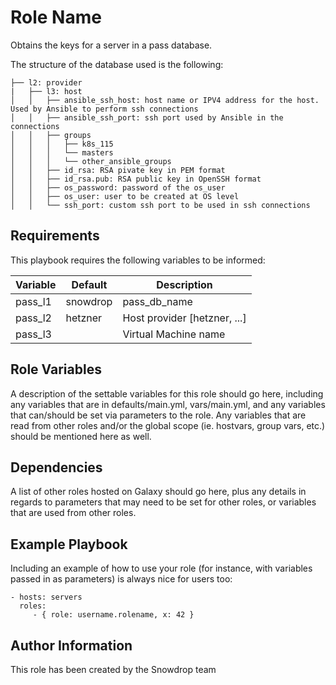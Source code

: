 Role Name
=========

Obtains the keys for a server in a pass database.

The structure of the database used is the following:

```
├── l2: provider
|   ├── l3: host
│   │   ├── ansible_ssh_host: host name or IPV4 address for the host. Used by Ansible to perform ssh connections
│   │   ├── ansible_ssh_port: ssh port used by Ansible in the connections
│   │   ├── groups
│   │   │   ├── k8s_115
│   │   │   └── masters
│   │   │   └── other_ansible_groups
│   │   ├── id_rsa: RSA pivate key in PEM format
│   │   ├── id_rsa.pub: RSA public key in OpenSSH format
│   │   ├── os_password: password of the os_user
│   │   ├── os_user: user to be created at OS level
│   │   └── ssh_port: custom ssh port to be used in ssh connections
```

Requirements
------------

This playbook requires the following variables to be informed:

| Variable | Default | Description |
| --- | --- | --- |
| pass_l1 | snowdrop | pass_db_name |
| pass_l2 | hetzner | Host provider [hetzner, ...] |
| pass_l3 |  | Virtual Machine name |  

Role Variables
--------------

A description of the settable variables for this role should go here, including any variables that are in defaults/main.yml, vars/main.yml, and any variables that can/should be set via parameters to the role. Any variables that are read from other roles and/or the global scope (ie. hostvars, group vars, etc.) should be mentioned here as well.

Dependencies
------------

A list of other roles hosted on Galaxy should go here, plus any details in regards to parameters that may need to be set for other roles, or variables that are used from other roles.

Example Playbook
----------------

Including an example of how to use your role (for instance, with variables passed in as parameters) is always nice for users too:

    - hosts: servers
      roles:
         - { role: username.rolename, x: 42 }

Author Information
------------------

This role has been created by the Snowdrop team

